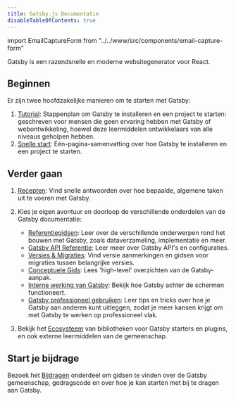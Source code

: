 ```yaml
---
title: Gatsby.js Documentatie
disableTableOfContents: true
---
```


import EmailCaptureForm from "../../www/src/components/email-capture-form"

Gatsby is een razendsnelle en moderne websitegenerator voor React.

## Beginnen

Er zijn twee hoofdzakelijke manieren om te starten met Gatsby:

1. [Tutorial](/tutorial/): Stappenplan om Gatsby te installeren en een project te starten: geschreven voor mensen die geen ervaring hebben met Gatsby of webontwikkeling, hoewel deze leermiddelen ontwikkelaars van alle niveaus geholpen hebben.
2. [Snelle start](/docs/quick-start): Eén-pagina-samenvatting over hoe Gatsby te installeren en een project te starten.

## Verder gaan

1. [Recepten](/docs/recipes/): Vind snelle antwoorden over hoe bepaalde, algemene taken uit te voeren met Gatsby.
2. Kies je eigen avontuur en doorloop de verschillende onderdelen van de Gatsby documentatie:

   - [Referentiegidsen](/docs/guides/): Leer over de verschillende onderwerpen rond het bouwen met Gatsby, zoals dataverzameling, implementatie en meer.
   - [Gatsby API Referentie](/docs/api-reference/): Leer meer over Gatsby API's en configuraties.
   - [Versies & Migraties](/docs/releases-and-migration/): Vind versie aanmerkingen en gidsen voor migraties tussen belangrijke versies.
   - [Conceptuele Gids](/docs/conceptual-guide/): Lees 'high-level' overzichten van de Gatsby-aanpak.
   - [Interne werking van Gatsby](/docs/gatsby-internals/): Bekijk hoe Gatsby achter de schermen functioneert.
   - [Gatsby professioneel gebruiken](/docs/using-gatsby-professionally/): Leer tips en tricks over hoe je Gatsby aan anderen kunt uitleggen, zodat je meer kansen krijgt om met Gatsby te werken op professioneel vlak.

3. Bekijk het [Ecosysteem](/ecosystem/) van bibliotheken voor Gatsby starters en plugins, en ook externe leermiddelen van de gemeenschap.

## Start je bijdrage

Bezoek het [Bijdragen](/contributing/) onderdeel om gidsen te vinden over de Gatsby gemeenschap, gedragscode en over hoe je kan starten met bij te dragen aan Gatsby.

<EmailCaptureForm signupMessage="Wil je op de hoogte blijven van de laatste tips &amp; tricks? Schrijf je in op onze nieuwsbrief!" />
